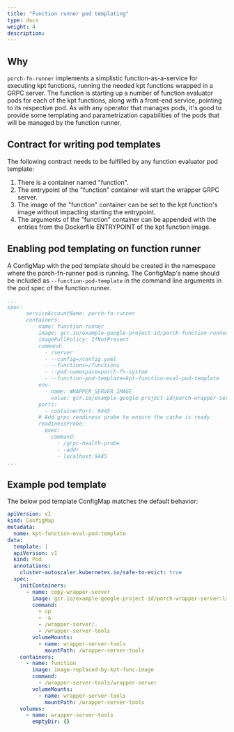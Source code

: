 ```yaml
---
title: "Function runner pod templating"
type: docs
weight: 4
description: 
---
```


## Why 

`porch-fn-runner` implements a simplistic function-as-a-service for executing kpt functions, running the needed kpt
functions wrapped in a GRPC server. The function is starting up a number of function evaluator pods for each of the kpt
functions, along with a front-end service, pointing to its respective pod. As with any operator that manages pods, it's good
to provide some templating and parametrization capabilities of the pods that will be managed by the function runner.

## Contract for writing pod templates

The following contract needs to be fulfilled by any function evaluator pod template:

1. There is a container named "function".
2. The entrypoint of the "function" container will start the wrapper GRPC server.
3. The image of the "function" container can be set to the kpt function's image without impacting starting the 
   entrypoint.
4. The arguments of the "function" container can be appended with the entries from the Dockerfile  ENTRYPOINT of the kpt
   function image.

## Enabling pod templating on function runner

A ConfigMap with the pod template should be created in the namespace where the porch-fn-runner pod is running.
The ConfigMap's name should be included as `--function-pod-template` in the command line arguments in the pod spec of the function runner.

```yaml
...
spec:
      serviceAccountName: porch-fn-runner
      containers:
        - name: function-runner
          image: gcr.io/example-google-project-id/porch-function-runner:latest
          imagePullPolicy: IfNotPresent
          command:
            - /server
            - --config=/config.yaml
            - --functions=/functions
            - --pod-namespace=porch-fn-system
            - --function-pod-template=kpt-function-eval-pod-template 
          env:
            - name: WRAPPER_SERVER_IMAGE
              value: gcr.io/example-google-project-id/porch-wrapper-server:latest
          ports:
            - containerPort: 9445
          # Add grpc readiness probe to ensure the cache is ready
          readinessProbe:
            exec:
              command:
                - /grpc-health-probe
                - -addr
                - localhost:9445
...
```

## Example pod template

The below pod template ConfigMap matches the default behavior:

```yaml
apiVersion: v1
kind: ConfigMap
metadata:
  name: kpt-function-eval-pod-template
data:
  template: |
  apiVersion: v1
  kind: Pod
  annotations:
    cluster-autoscaler.kubernetes.io/safe-to-evict: true
  spec:
    initContainers:
      - name: copy-wrapper-server
        image: gcr.io/example-google-project-id/porch-wrapper-server:latest
        command: 
          - cp
          - -a
          - /wrapper-server/.
          - /wrapper-server-tools
        volumeMounts:
          - name: wrapper-server-tools
            mountPath: /wrapper-server-tools
    containers:
      - name: function
        image: image-replaced-by-kpt-func-image
        command: 
          - /wrapper-server-tools/wrapper-server
        volumeMounts:
          - name: wrapper-server-tools
            mountPath: /wrapper-server-tools
    volumes:
      - name: wrapper-server-tools
        emptyDir: {}
```
